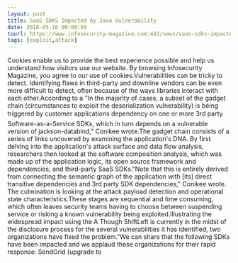 ```yaml
---
layout: post
title: SaaS SDKS Impacted by Java Vulnerability
date: 2018-05-16 00:00:58
tourl: https://www.infosecurity-magazine.com:443/news/saas-sdks-impacted-by-java/
tags: [exploit,attack]
---
```

Cookies enable us to provide the best experience possible and help us understand how visitors use our website. By browsing Infosecurity Magazine, you agree to our use of cookies.Vulnerabilities can be tricky to detect. Identifying flaws in third-party and downline vendors can be even more difficult to detect, often because of the ways libraries interact with each other.According to a "In the majority of cases, a subset of the gadget chain (circumstances to exploit the deserialization vulnerability) is being triggered by customer applications dependency on one or more 3rd party Software-as-a-Service SDKs, which in turn depends on a vulnerable version of jackson-databind," Conikee wrote.The gadget chain consists of a series of links uncovered by examining the application's DNA. By first delving into the application's attack surface and data flow analysis, researchers then looked at the software composition analysis, which was made up of the application logic, its open source framework and dependencies, and third-party SaaS SDKs."Note that this is entirely derived from connecting the semantic graph of the application with [its] direct transitive dependencies and 3rd party SDK dependencies," Conikee wrote. The culmination is looking at the attack payload detection and operational state characteristics.These stages are sequential and time consuming, which often leaves security teams having to choose between suspending service or risking a known vulnerability being exploited.Illustrating the widespread impact using the A Though ShiftLeft is currently in the midst of the disclosure process for the several vulnerabilities it has identified, two organizations have fixed the problem."We can share that the following SDKs have been impacted and we applaud these organizations for their rapid response: SendGrid (upgrade to 